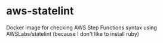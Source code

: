 # aws-statelint
Docker image for checking AWS Step Functions syntax using AWSLabs/statelint (because I don't like to install ruby)
